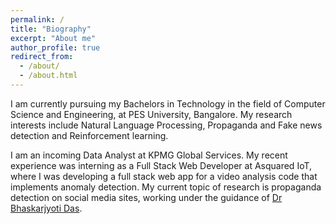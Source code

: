 ```yaml
---
permalink: /
title: "Biography"
excerpt: "About me"
author_profile: true
redirect_from: 
  - /about/
  - /about.html
---
```

I am currently pursuing my Bachelors in Technology in the field of Computer Science and Engineering, at PES University, Bangalore. My research interests include Natural Language Processing, Propaganda and Fake news detection and Reinforcement learning.

I am an incoming Data Analyst at KPMG Global Services. My recent experience was interning as a Full Stack Web Developer at Asquared IoT, where I was developing a full stack web app for a video analysis code that implements anomaly detection. My current topic of research is propaganda detection on social media sites, working under the guidance of <a href="https://www.linkedin.com/in/bhaskarjyoti/" target="_blank">Dr Bhaskarjyoti Das</a>.



